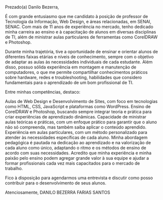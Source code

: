 
Prezado(a) Danilo Bezerra,

É com grande entusiasmo que me candidato à posição de professor de Tecnologia da Informação, Web Design, e áreas relacionadas, em SENAI, SENAC. Com mais de 11 anos de experiência no mercado, tenho dedicado minha carreira ao ensino e à capacitação de alunos em diversas disciplinas de TI, além de ministrar aulas particulares de ferramentas como CorelDRAW e Photoshop.

Durante minha trajetória, tive a oportunidade de ensinar e orientar alunos de diferentes faixas etárias e níveis de conhecimento, sempre com o objetivo de adaptar as aulas às necessidades individuais de cada estudante. Além disso, possuo sólida experiência em montagem e manutenção de computadores, o que me permite compartilhar conhecimentos práticos sobre hardware, redes e troubleshooting, habilidades que considero fundamentais para o aprendizado de um bom profissional de TI.

Entre minhas competências, destaco:

Aulas de Web Design e Desenvolvimento de Sites, com foco em tecnologias como HTML, CSS, JavaScript e plataformas como WordPress.
Ensino de CorelDRAW e Photoshop, buscando sempre integrar teoria e prática para criar experiências de aprendizado dinâmicas.
Capacidade de ministrar aulas teóricas e práticas, com um enfoque prático para garantir que o aluno não só compreenda, mas também saiba aplicar o conteúdo aprendido.
Experiência em aulas particulares, com um método personalizado para atender às necessidades específicas de cada aluno.
Minha abordagem pedagógica é pautada na dedicação ao aprendizado e na valorização de cada aluno como único, adaptando o ritmo e os métodos de ensino de acordo com suas necessidades. Acredito que minha experiência e minha paixão pelo ensino podem agregar grande valor à sua equipe e ajudar a formar profissionais cada vez mais capacitados para o mercado de trabalho.

Fico à disposição para agendarmos uma entrevista e discutir como posso contribuir para o desenvolvimento de seus alunos.

Atenciosamente,
DANILO BEZERRA FARIAS SANTOS 
